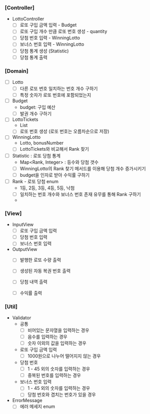 ### [Controller]
- LottoController
  - [ ] 로또 구입 금액 입력 - Budget
  - [ ] 로또 구입 개수 만큼 로또 번호 생성 - quantity
  - [ ] 당첨 번호 입력 - WinningLotto
  - [ ] 보너스 번호 입력 - WinningLotto
  - [ ] 당첨 통계 생성 (Statistic)
  - [ ] 당첨 통계 출력

### [Domain]
- [ ] Lotto 
  - [ ] 다른 로또 번호 일치하는 번호 개수 구하기
  - [ ] 특정 숫자가 로또 번호에 포함되었는지
- [ ] Budget
  - budget: 구입 예산
  - [ ] 발권 개수 구하기
- [ ] LottoTickets
  - List<Lotto> 
  - [ ] 로또 번호 생성 (로또 번호는 오름차순으로 저장)
- [ ] WinningLotto
  - Lotto, bonusNumber
  - [ ] LottoTickets와 비교해서 Rank 찾기
- [ ] Statistic : 로또 당첨 통계
  - Map<Rank, Integer> : 등수와 당첨 갯수
  - [ ] WinningLotto의 Rank 찾기 메서드를 이용해 당첨 개수 증가시키기
  - [ ] budget을 인자로 받아 수익률 구하기
- [ ] Rank - 로또 당첨 enum
  - 1등, 2등, 3등, 4등, 5등, 낙첨 
  - [ ] 일치하는 번호 개수와 보너스 번호 존재 유무를 통해 Rank 구하기
  - 
### [View]
- InputView
  - [ ] 로또 구입 금액 입력
  - [ ] 당첨 번호 입력
  - [ ] 보너스 번호 입력
- OutputView
  - [ ] 발행한 로또 수량 출력
  - [ ] 생성된 자동 복권 번호 출력
  - [ ] 당첨 내역 출력
  - [ ] 수익률 출력


### [Util]
- Validator
  - 공통
    - [ ] 비어있는 문자열을 입력하는 경우
    - [ ] 음수를 입력하는 경우
    - [ ] 숫자 이외의 값을 입력하는 경우

  - 로또 구입 금액 입력
    - [ ] 1000원으로 나누어 떨어지지 않는 경우
  - 당첨 번호 
    - [ ] 1 - 45 외의 숫자를 입력하는 경우
    - [ ] 중복된 번호를 입력하는 경우
  - 보너스 번호 입력
    - [ ] 1 - 45 외의 숫자를 입력하는 경우
    - [ ] 당첨 번호와 겹치는 번호가 있을 경우
- ErrorMessage
  - [ ] 에러 메세지 enum